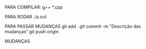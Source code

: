 PARA COMPILAR: 
 g++ *.cpp

PARA RODAR
 ./a.out

 PARA PASSAR MUDANÇAS
    git add .
    git commit -m "Descrição das mudanças"
    git push origin 

MUDANÇAS